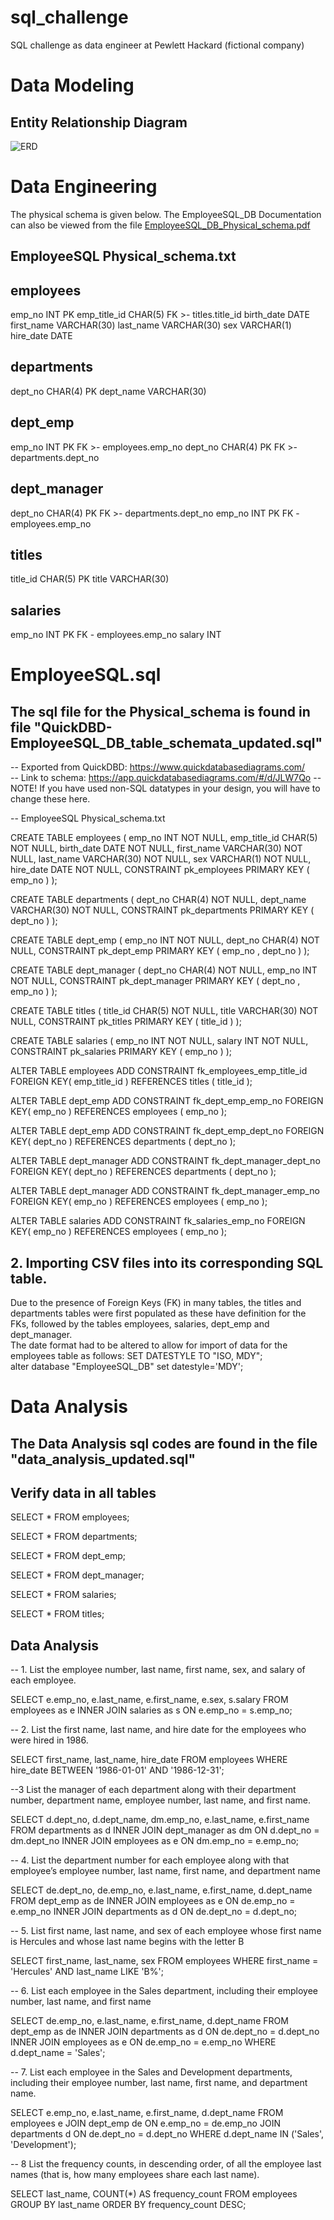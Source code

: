 # sql_challenge
SQL challenge as data engineer at Pewlett Hackard (fictional company)


# Data Modeling

## Entity Relationship Diagram



![ERD](EmployeeSQL_DB_ERD_updated.png)

# Data Engineering

The physical schema is given below. The  EmployeeSQL_DB Documentation can also be viewed from the file [EmployeeSQL_DB_Physical_schema.pdf](EmployeeSQL_DB_Physical_Schema_updated.pdf)

## EmployeeSQL Physical_schema.txt

employees
-
emp_no INT PK 
emp_title_id CHAR(5) FK >- titles.title_id
birth_date DATE
first_name VARCHAR(30)
last_name VARCHAR(30)
sex VARCHAR(1)
hire_date DATE


departments
-
dept_no CHAR(4) PK 
dept_name VARCHAR(30)


dept_emp
-
emp_no INT PK FK >- employees.emp_no
dept_no CHAR(4) PK FK >- departments.dept_no


dept_manager
-
dept_no CHAR(4) PK FK >- departments.dept_no
emp_no INT PK FK - employees.emp_no


titles
-
title_id CHAR(5) PK 
title VARCHAR(30)


salaries
-
emp_no INT PK FK - employees.emp_no
salary INT 


# EmployeeSQL.sql

## The sql file for the Physical_schema is found in file "QuickDBD-EmployeeSQL_DB_table_schemata_updated.sql"

-- Exported from QuickDBD: https://www.quickdatabasediagrams.com/ <br>
-- Link to schema: https://app.quickdatabasediagrams.com/#/d/JLW7Qo
-- NOTE! If you have used non-SQL datatypes in your design, you will have to change these here.

-- EmployeeSQL Physical_schema.txt

CREATE TABLE  employees  (
     emp_no  INT   NOT NULL,
     emp_title_id  CHAR(5)   NOT NULL,
     birth_date  DATE   NOT NULL,
     first_name  VARCHAR(30)   NOT NULL,
     last_name  VARCHAR(30)   NOT NULL,
     sex  VARCHAR(1)   NOT NULL,
     hire_date  DATE   NOT NULL,
    CONSTRAINT  pk_employees  PRIMARY KEY (
         emp_no 
     )
);

CREATE TABLE  departments  (
     dept_no  CHAR(4)   NOT NULL,
     dept_name  VARCHAR(30)   NOT NULL,
    CONSTRAINT  pk_departments  PRIMARY KEY (
         dept_no 
     )
);

CREATE TABLE  dept_emp  (
     emp_no  INT   NOT NULL,
     dept_no  CHAR(4)   NOT NULL,
    CONSTRAINT  pk_dept_emp  PRIMARY KEY (
         emp_no , dept_no 
     )
);

CREATE TABLE  dept_manager  (
     dept_no  CHAR(4)   NOT NULL,
     emp_no  INT   NOT NULL,
    CONSTRAINT  pk_dept_manager  PRIMARY KEY (
         dept_no , emp_no 
     )
);

CREATE TABLE  titles  (
     title_id  CHAR(5)   NOT NULL,
     title  VARCHAR(30)   NOT NULL,
    CONSTRAINT  pk_titles  PRIMARY KEY (
         title_id 
     )
);

CREATE TABLE  salaries  (
     emp_no  INT   NOT NULL,
     salary  INT   NOT NULL,
    CONSTRAINT  pk_salaries  PRIMARY KEY (
         emp_no 
     )
);

ALTER TABLE  employees  ADD CONSTRAINT  fk_employees_emp_title_id  FOREIGN KEY( emp_title_id )
REFERENCES  titles  ( title_id );

ALTER TABLE  dept_emp  ADD CONSTRAINT  fk_dept_emp_emp_no  FOREIGN KEY( emp_no )
REFERENCES  employees  ( emp_no );

ALTER TABLE  dept_emp  ADD CONSTRAINT  fk_dept_emp_dept_no  FOREIGN KEY( dept_no )
REFERENCES  departments  ( dept_no );

ALTER TABLE  dept_manager  ADD CONSTRAINT  fk_dept_manager_dept_no  FOREIGN KEY( dept_no )
REFERENCES  departments  ( dept_no );

ALTER TABLE  dept_manager  ADD CONSTRAINT  fk_dept_manager_emp_no  FOREIGN KEY( emp_no )
REFERENCES  employees  ( emp_no );

ALTER TABLE  salaries  ADD CONSTRAINT  fk_salaries_emp_no  FOREIGN KEY( emp_no )
REFERENCES  employees  ( emp_no );




## 2. Importing CSV files into its corresponding SQL table.

Due to the presence of Foreign Keys (FK) in many tables, the titles and departments tables were first populated as these have definition for the FKs, followed by the tables employees, salaries, dept_emp and dept_manager.<br>
The date format had to be altered to allow for import of data for the employees table as follows:
SET DATESTYLE TO "ISO, MDY"; <br>
alter database "EmployeeSQL_DB" set datestyle='MDY';


# Data Analysis

## The Data Analysis sql codes are found in the file "data_analysis_updated.sql"

## Verify data in all tables

SELECT * FROM employees;

SELECT * FROM departments;

SELECT * FROM dept_emp;

SELECT * FROM dept_manager;

SELECT * FROM salaries;

SELECT * FROM titles;

## Data Analysis

-- 1. List the employee number, last name, first name, sex, and salary of each employee.

SELECT e.emp_no, e.last_name, e.first_name, e.sex, s.salary
FROM employees as e
INNER JOIN salaries as s
ON e.emp_no = s.emp_no;

-- 2. List the first name, last name, and hire date for the employees who were hired in 1986.

SELECT first_name, last_name, hire_date
FROM employees
WHERE hire_date BETWEEN '1986-01-01' AND '1986-12-31';

--3 List the manager of each department along with their department number, department name, employee number, last name, and first name.

SELECT d.dept_no, d.dept_name, dm.emp_no, e.last_name, e.first_name
FROM departments as d
INNER JOIN dept_manager as dm
ON d.dept_no = dm.dept_no
INNER JOIN employees as e
ON dm.emp_no = e.emp_no;


-- 4. List the department number for each employee along with that employee’s employee number, last name, first name, and department name

SELECT de.dept_no, de.emp_no, e.last_name, e.first_name, d.dept_name
FROM dept_emp as de
INNER JOIN employees as e
ON de.emp_no = e.emp_no
INNER JOIN departments as d
ON de.dept_no = d.dept_no;

-- 5. List first name, last name, and sex of each employee whose first name is Hercules and whose last name begins with the letter B 

SELECT  first_name, last_name,  sex
FROM employees
WHERE first_name = 'Hercules'
AND last_name LIKE 'B%';

-- 6. List each employee in the Sales department, including their employee number, last name, and first name

SELECT de.emp_no, e.last_name, e.first_name, d.dept_name
FROM dept_emp as de
INNER JOIN departments as d
ON de.dept_no = d.dept_no
INNER JOIN employees as e
ON de.emp_no = e.emp_no
WHERE d.dept_name = 'Sales';

-- 7. List each employee in the Sales and Development departments, including their employee number, last name, first name, and department name.

SELECT e.emp_no,
       e.last_name,
       e.first_name,
       d.dept_name
FROM employees e
JOIN dept_emp de ON e.emp_no = de.emp_no
JOIN departments d ON de.dept_no = d.dept_no
WHERE d.dept_name IN ('Sales', 'Development');


-- 8 List the frequency counts, in descending order, of all the employee last names (that is, how many employees share each last name).

SELECT last_name, COUNT(*) AS frequency_count
FROM employees
GROUP BY last_name
ORDER BY frequency_count DESC;

